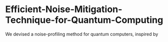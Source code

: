 # Efficient-Noise-Mitigation-Technique-for-Quantum-Computing
We devised a noise-profiling method for quantum computers, inspired by  
